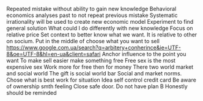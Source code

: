 Repeated mistake without ability to gain new knowledge
Behavioral economics
analyses past to not repeat previous mistake
Systematic irrationality will be used to create new economic model
Experiment to find general solution
What could I do differently with new knowledge
Focus on relative price
Set context to better know what we want. It is relative to other on socium.
Put in the middle of choose what you want to sell
https://www.google.com.ua/search?q=arbitery+conherince&ie=UTF-8&oe=UTF-8&hl=en-ua&client=safari
Anchor influence to the point you want
To make sell easier make something free
Free sex is the most expensive sex
Work more for free then for money
There two world market and social world
The gift is social world bar
Social and market norms. Chose what is best work for situation
Idea self control credit card
Be aware of ownership smth feeling
Close safe door. Do not have plan B
Honestly should be reminded

